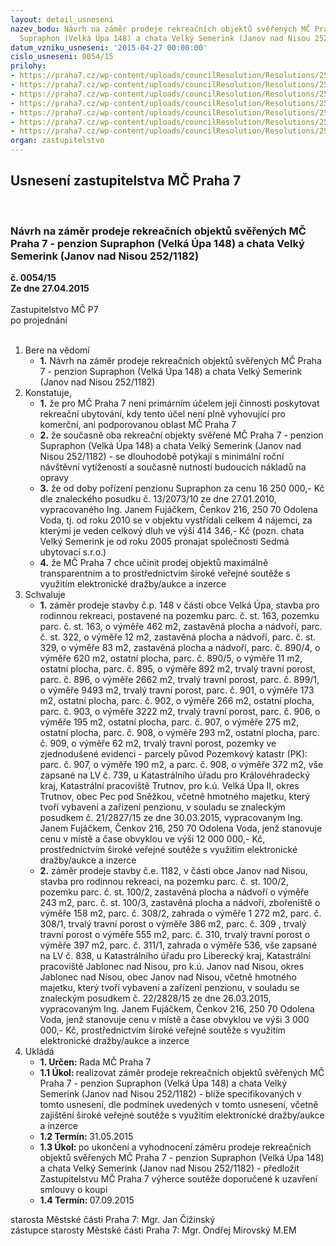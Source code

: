 ```yaml
---
layout: detail_usneseni
nazev_bodu: Návrh na záměr prodeje rekreačních objektů svěřených MČ Praha 7 - penzion
  Supraphon (Velká Úpa 148) a chata Velký Semerink (Janov nad Nisou 252/1182)
datum_vzniku_usneseni: '2015-04-27 00:00:00'
cislo_usneseni: 0054/15
prilohy:
- https://praha7.cz/wp-content/uploads/councilResolution/Resolutions/25541/3-15-priloha_01_prodejsupsem15.doc
- https://praha7.cz/wp-content/uploads/councilResolution/Resolutions/25541/3-15-priloha_02_prodejsupsem15.pdf
- https://praha7.cz/wp-content/uploads/councilResolution/Resolutions/25541/3-15-priloha_03_prodejsupsem15.pdf
- https://praha7.cz/wp-content/uploads/councilResolution/Resolutions/25541/3-15-priloha_04_prodejsupsem15.doc
- https://praha7.cz/wp-content/uploads/councilResolution/Resolutions/25541/3-15-priloha_05_prodejsupsem15.pdf
- https://praha7.cz/wp-content/uploads/councilResolution/Resolutions/25541/3-15-priloha_06_prodejsupsem15.pdf
- https://praha7.cz/wp-content/uploads/councilResolution/Resolutions/25541/3-15-priloha_07_prodejsupsem15.doc
organ: zastupitelstvo
---
```

<div id="ucUsn_pList" class="usn">
	<span><h2>Usnesení zastupitelstva MČ Praha 7 </h2>
<br></span><div class="standBody">
<span><h3>Návrh na záměr prodeje rekreačních objektů svěřených MČ Praha 7 - penzion Supraphon (Velká Úpa 148) a chata Velký Semerink (Janov nad Nisou 252/1182)</h3></span><div class="center">
		<strong>č. 0054/15</strong><br>
	</div>
<div class="center">
		<strong>Ze dne 27.04.2015</strong><br><br>
	</div>Zastupitelstvo MČ P7<br> po projednání<br><br><ol>
<li>Bere na vědomí<ul><li>
<strong>1.</strong> Návrh na záměr prodeje rekreačních objektů svěřených MČ Praha 7 - penzion Supraphon (Velká Úpa 148) a chata Velký Semerink (Janov nad Nisou 252/1182)</li></ul>
</li>
<li>Konstatuje,<ul>
<li>
<strong>1.</strong> že pro MČ Praha 7 není primárním účelem její činnosti poskytovat rekreační ubytování, kdy tento účel není plně vyhovující pro komerční, ani podporovanou oblast MČ Praha 7</li>
<li>
<strong>2.</strong> že současně oba rekreační objekty svěřené MČ Praha 7 - penzion Supraphon (Velká Úpa 148) a chata Velký Semerink (Janov nad Nisou 252/1182) - se dlouhodobě potýkají s minimální roční návštěvní vytížeností a současně nutností budoucích nákladů na opravy</li>
<li>
<strong>3.</strong> že od doby pořízení penzionu Supraphon za cenu 16 250 000,- Kč dle znaleckého posudku č. 13/2073/10 ze dne 27.01.2010, vypracovaného Ing. Janem Fujáčkem, Čenkov 216, 250 70 Odolena Voda, tj. od roku 2010 se v objektu vystřídali celkem 4 nájemci, za kterými je veden celkový dluh ve výši 414 346,- Kč (pozn. chata Velký Semerink je od roku 2005 pronajat společnosti Sedmá ubytovací s.r.o.)</li>
<li>
<strong>4.</strong> že MČ Praha 7 chce učinit prodej objektů maximálně transparentním a to prostřednictvím široké veřejné soutěže s využitím elektronické dražby/aukce a inzerce   </li>
</ul>
</li>
<li>Schvaluje<ul>
<li>
<strong>1.</strong> záměr prodeje stavby č.p. 148 v části obce Velká Úpa, stavba pro rodinnou rekreaci, postavené na pozemku parc. č. st. 163, pozemku parc. č. st. 163, o výměře 462 m2, zastavěná plocha a nádvoří, parc. č. st. 322, o výměře 12 m2, zastavěná plocha a nádvoří, parc. č. st. 329, o výměře 83 m2, zastavěná plocha a nádvoří, parc. č. 890/4, o výměře 620 m2, ostatní plocha, parc. č. 890/5, o výměře 11 m2, ostatní plocha, parc. č. 895, o výměře 892 m2, trvalý travní porost, parc. č. 896, o výměře 2662 m2, trvalý travní porost, parc. č. 899/1, o výměře 9493 m2, trvalý travní porost, parc. č. 901, o výměře 173 m2, ostatní plocha, parc. č. 902, o výměře 266 m2, ostatní plocha, parc. č. 903, o výměře 3222 m2, trvalý travní porost, parc. č. 906, o výměře 195 m2, ostatní plocha, parc. č. 907, o výměře 275 m2, ostatní plocha, parc. č. 908, o výměře 293 m2, ostatní plocha, parc. č. 909, o výměře 62 m2, trvalý travní porost, pozemky ve zjednodušené evidenci - parcely původ Pozemkový katastr (PK): parc. č. 907, o výměře 190 m2, a parc. č. 908, o výměře 372 m2, vše zapsané na LV č. 739, u Katastrálního úřadu pro Královéhradecký kraj, Katastrální pracoviště Trutnov, pro k.ú. Velká Úpa II, okres Trutnov, obec Pec pod Sněžkou, včetně hmotného majetku, který tvoří vybavení a zařízení penzionu, v souladu se znaleckým posudkem č. 21/2827/15 ze dne 30.03.2015, vypracovaným Ing. Janem Fujáčkem, Čenkov 216, 250 70  Odolena Voda, jenž stanovuje cenu v místě a čase obvyklou ve výši 12 000 000,- Kč, prostřednictvím široké veřejné soutěže s využitím elektronické dražby/aukce a inzerce</li>
<li>
<strong>2.</strong> záměr prodeje stavby č.e. 1182, v části obce Janov nad Nisou, stavba pro rodinnou rekreaci, na pozemku parc. č. st. 100/2, pozemku parc. č. st. 100/2, zastavěná plocha a nádvoří o výměře 243 m2, parc. č. st. 100/3, zastavěná plocha a nádvoří, zbořeniště o výměře  158 m2, parc. č. 308/2, zahrada o výměře 1 272 m2, parc. č. 308/1, trvalý travní porost o výměře 386 m2, parc. č. 309 , trvalý travní porost o výměře 555 m2, parc. č. 310, trvalý travní porost o výměře  397 m2, parc. č. 311/1, zahrada o výměře 536, vše zapsané na LV č. 838, u Katastrálního úřadu pro Liberecký kraj, Katastrální pracoviště Jablonec nad Nisou, pro k.ú. Janov nad Nisou, okres Jablonec nad Nisou, obec Janov nad Nisou, včetně hmotného majetku, který tvoří vybavení a zařízení penzionu, v souladu se znaleckým posudkem č. 22/2828/15 ze dne 26.03.2015, vypracovaným Ing. Janem Fujáčkem, Čenkov 216, 250 70  Odolena Voda, jenž stanovuje cenu v místě a čase obvyklou ve výši 3 000 000,- Kč, prostřednictvím široké veřejné soutěže s využitím elektronické dražby/aukce a inzerce</li>
</ul>
</li>
<li>Ukládá<ul>
<li>
<strong>1. Určen: </strong>Rada MČ Praha 7</li>
<li>
<strong>1.1 Úkol: </strong>realizovat záměr prodeje rekreačních objektů svěřených MČ Praha 7 - penzion Supraphon (Velká Úpa 148) a chata Velký Semerink (Janov nad Nisou 252/1182) - blíže specifikovaných v tomto usnesení, dle podmínek uvedených v tomto usnesení, včetně zajištění široké veřejné soutěže s využitím elektronické dražby/aukce a inzerce</li>
<li>
<strong>1.2 Termín: </strong>31.05.2015</li>
<li>
<strong>1.3 Úkol: </strong>po ukončení a vyhodnocení záměru prodeje rekreačních objektů svěřených MČ Praha 7 - penzion Supraphon (Velká Úpa 148) a chata Velký Semerink (Janov nad Nisou 252/1182) - předložit Zastupitelstvu MČ Praha 7 výherce soutěže doporučené k uzavření smlouvy o koupi</li>
<li>
<strong>1.4 Termín: </strong>07.09.2015</li>
</ul>
</li>
</ol>starosta Městské části Praha 7: Mgr. Jan Čižinský<br>zástupce starosty Městské části Praha 7: Mgr. Ondřej Mirovský M.EM
</div>
</div>